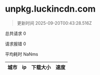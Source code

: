 
  # unpkg.luckincdn.com

  > 更新时间 2025-09-20T00:43:28.516Z
  
  总共请求 0

  请求报错 0

  平均耗时 NaNms

|城市|ip|下载大小|速度|
|-----|----------|---|---|

  